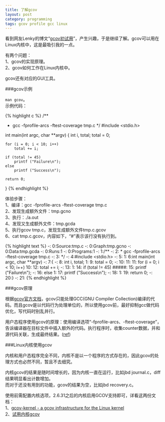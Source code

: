 ```yaml
---
title: 了解gcov
layout: post
category: programming
tags: gcov profile gcc linux
---
```


看到网友Lenky的博文“[gcov初试用](http://lenky.info/2012/08/24/gcov%E5%88%9D%E8%AF%95%E7%94%A8/)”，产生兴趣，于是继续了解。gcov可以用在Linux内核中，这是最吸引我的一点。

有两个问题：  
1、gcov的实现原理。  
2、gcov如何工作在Linux内核中。

gcov还有对应的GUI工具。

###gcov示例

`man gcov`。  
示例代码：

{% highlight c %}
/**
 * gcc -fprofile-arcs -ftest-coverage tmp.c
 */
#include <stdio.h>
 
int main(int argc, char **argv)
{
    int i, total;
    total = 0;
 
    for (i = 0; i < 10; i++)
        total += i;
 
    if (total != 45)
        printf ("Failure\n");
    else
        printf ("Success\n");
 
    return 0;
}
{% endhighlight %}

体验步骤：  
1、编译：gcc -fprofile-arcs -ftest-coverage tmp.c  
2、发现生成额外文件：tmp.gcno  
3、执行：./a.out  
4、发现又生成额外文件：tmp.gcda  
5、执行gcov tmp.c，发现生成额外文件tmp.c.gcov  
6、cat tmp.c.gcov，内容如下，“#”表示该行没有执行到。

{% highlight text %}
        -:    0:Source:tmp.c
        -:    0:Graph:tmp.gcno
        -:    0:Data:tmp.gcda
        -:    0:Runs:1
        -:    0:Programs:1
        -:    1:/**
        -:    2: * gcc -fprofile-arcs -ftest-coverage tmp.c
        -:    3: */
        -:    4:#include <stdio.h>
        -:    5:
        1:    6:int main(int argc, char **argv)
        -:    7:{
        -:    8:    int i, total;
        1:    9:    total = 0;
        -:   10:
       11:   11:    for (i = 0; i < 10; i++)
       10:   12:        total += i;
        -:   13:
        1:   14:    if (total != 45)
    #####:   15:        printf ("Failure\n");
        -:   16:    else
        1:   17:        printf ("Success\n");
        -:   18:
        1:   19:    return 0;
        -:   20:}
        -:   21:
{% endhighlight %}

###gcov原理

根据[gcov官方文档](http://gcc.gnu.org/onlinedocs/gcc/Gcov-Intro.html#Gcov-Intro)，gcov只能处理GCC(GNU Compiler Collection)编译的代码。而且gcov是以代码行为处理单位的，所以使用gcov前，最好抑制gcc做代码优化，写代码时别乱并行。

用户态程序使用gcov的原理：使用编译选项“-fprofile-arcs、-ftest-coverage”，告诉编译器在目标文件中插入额外的代码。执行程序时，收集counter数据，并和源代码关联，生成最终结果。([ref](http://lwn.net/2002/0214/a/gcov.php3))

###Linux内核使用gcov

内核和用户态程序完全不同，内核不是以一个程序的方式存在的，因此gcov的处理方式也必然不同，暂且不去细究。

内核gcov的结果是随时间增长的，因为内核一直在运行，比如jbd journal.c，diff结果明显看出计数增加。  
而对于还没有用到的功能，gcov的结果为空，比如jbd recovery.c。

使用前需配置内核选项，2.6.31之后的内核启用GCOV支持即可，详看这两份文档：  
1、[gcov-kernel - a gcov infrastructure for the Linux kernel](http://ltp.sourceforge.net/coverage/gcov.php)  
2、[试用内核gcov](http://lenky.info/2012/08/24/%E8%AF%95%E7%94%A8%E5%86%85%E6%A0%B8gcov/)  